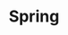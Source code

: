 ---
layout: catalog
title: "Spring"
slug: "spring"
category: "catalog"
pdf: Spring_Catalog_2013.pdf
cover: Spring_Catalog_2013-cover.jpg
directory: spring
#filebase: pages/Spring_Catalog_2013_noprice
extension: jpg
numslides: 11
spread: true
---